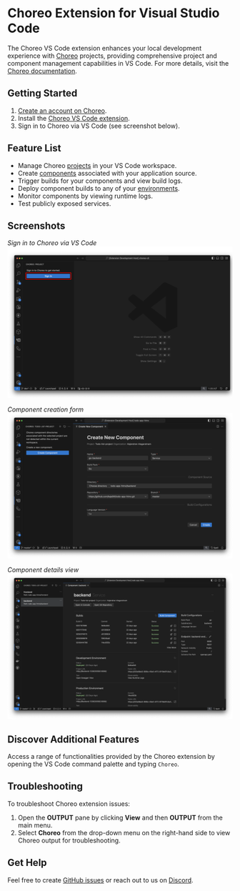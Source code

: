 # Choreo Extension for Visual Studio Code

The Choreo VS Code extension enhances your local development experience with [Choreo](https://wso2.com/choreo/) projects, providing comprehensive project and component management capabilities in VS Code. For more details, visit the [Choreo documentation](https://wso2.com/choreo/docs/).

## Getting Started

1. [Create an account on Choreo](https://console.choreo.dev/).
2. Install the [Choreo VS Code extension](https://marketplace.visualstudio.com/items?itemName=WSO2.choreo).
3. Sign in to Choreo via VS Code (see screenshot below).

## Feature List

- Manage Choreo [projects](https://docs.dv.choreo.dev/choreo/docs/choreo-concepts/project/) in your VS Code workspace.
- Create [components](https://wso2.com/choreo/docs/choreo-concepts/component/) associated with your application source.
- Trigger builds for your components and view build logs.
- Deploy component builds to any of your [environments](https://wso2.com/choreo/docs/choreo-concepts/environments/).
- Monitor components by viewing runtime logs.
- Test publicly exposed services.

## Screenshots

_Sign in to Choreo via VS Code_
![Sign In](./docs/choreo-extension/images/v2/sign-in.png)

_Component creation form_
![Component form](./docs/choreo-extension/images/v2/component-form.png)

_Component details view_
![Component details](./docs/choreo-extension/images/v2/component-details-view.png)

## Discover Additional Features

Access a range of functionalities provided by the Choreo extension by opening the VS Code command palette and typing `Choreo`.

## Troubleshooting

To troubleshoot Choreo extension issues:

1. Open the **OUTPUT** pane by clicking **View** and then **OUTPUT** from the main menu.
2. Select **Choreo** from the drop-down menu on the right-hand side to view Choreo output for troubleshooting.

## Get Help

Feel free to create [GitHub issues](https://github.com/wso2/choreo-vscode/issues) or reach out to us on [Discord](https://discord.com/invite/wso2).
